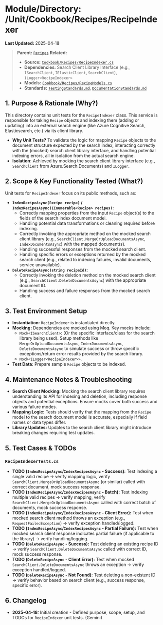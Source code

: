 # Module/Directory: /Unit/Cookbook/Recipes/RecipeIndexer

**Last Updated:** 2025-04-18

> **Parent:** [`Recipes`](../README.md)
> **Related:**
> * **Source:** [`Cookbook/Recipes/RecipeIndexer.cs`](../../../../../Zarichney.Server/Cookbook/Recipes/RecipeIndexer.cs)
> * **Dependencies:** Search Client Library Interface (e.g., `ISearchClient`, `IElasticClient`, `SearchClient`), `ILogger<RecipeIndexer>`
> * **Models:** [`Cookbook/Recipes/RecipeModels.cs`](../../../../../Zarichney.Server/Cookbook/Recipes/RecipeModels.cs)
> * **Standards:** [`TestingStandards.md`](../../../../../Docs/Standards/TestingStandards.md), [`DocumentationStandards.md`](../../../../../Docs/Development/DocumentationStandards.md)

## 1. Purpose & Rationale (Why?)

This directory contains unit tests for the `RecipeIndexer` class. This service is responsible for taking `Recipe` objects and indexing them (adding or updating) into an external search engine (like Azure Cognitive Search, Elasticsearch, etc.) via its client library.

* **Why Unit Tests?** To validate the logic for mapping `Recipe` objects to the document structure expected by the search index, interacting correctly with the (mocked) search client library interface, and handling potential indexing errors, all in isolation from the actual search engine.
* **Isolation:** Achieved by mocking the search client library interface (e.g., `SearchClient` from Azure.Search.Documents) and `ILogger`.

## 2. Scope & Key Functionality Tested (What?)

Unit tests for `RecipeIndexer` focus on its public methods, such as:

* **`IndexRecipeAsync(Recipe recipe)` / `IndexRecipesAsync(IEnumerable<Recipe> recipes)`:**
    * Correctly mapping properties from the input `Recipe` object(s) to the fields of the search index document model.
    * Handling potential data transformations or cleaning required before indexing.
    * Correctly invoking the appropriate method on the mocked search client library (e.g., `SearchClient.MergeOrUploadDocumentsAsync`, `IndexDocumentsAsync`) with the mapped document(s).
    * Handling successful responses from the mocked search client.
    * Handling specific errors or exceptions returned by the mocked search client (e.g., related to indexing failures, invalid documents, service unavailable).
* **`DeleteRecipeAsync(string recipeId)`:**
    * Correctly invoking the deletion method on the mocked search client (e.g., `SearchClient.DeleteDocumentsAsync`) with the appropriate document ID.
    * Handling success and failure responses from the mocked search client.

## 3. Test Environment Setup

* **Instantiation:** `RecipeIndexer` is instantiated directly.
* **Mocking:** Dependencies are mocked using Moq. Key mocks include:
    * `Mock<ISearchClient>`: (Or the specific interface/class for the search library being used). Setup methods like `MergeOrUploadDocumentsAsync`, `IndexDocumentsAsync`, `DeleteDocumentsAsync` to simulate success or throw specific exceptions/return error results provided by the search library.
    * `Mock<ILogger<RecipeIndexer>>`.
* **Test Data:** Prepare sample `Recipe` objects to be indexed.

## 4. Maintenance Notes & Troubleshooting

* **Search Client Mocking:** Mocking the search client library requires understanding its API for indexing and deletion, including response objects and potential exceptions. Ensure mocks cover both success and various failure modes.
* **Mapping Logic:** Tests should verify that the mapping from the `Recipe` model to the search document model is accurate, especially if field names or data types differ.
* **Library Updates:** Updates to the search client library might introduce breaking changes requiring test updates.

## 5. Test Cases & TODOs

### `RecipeIndexerTests.cs`
* **TODO (`IndexRecipeAsync`/`IndexRecipesAsync` - Success):** Test indexing a single valid recipe -> verify mapping logic, verify `SearchClient.MergeOrUploadDocumentsAsync` (or similar) called with correct document, mock success response.
* **TODO (`IndexRecipeAsync`/`IndexRecipesAsync` - Batch):** Test indexing multiple valid recipes -> verify mapping, verify `SearchClient.MergeOrUploadDocumentsAsync` called with correct batch of documents, mock success response.
* **TODO (`IndexRecipeAsync`/`IndexRecipesAsync` - Client Error):** Test when mocked search client method throws an exception (e.g., `RequestFailedException`) -> verify exception handled/logged.
* **TODO (`IndexRecipeAsync`/`IndexRecipesAsync` - Partial Failure):** Test when mocked search client response indicates partial failure (if applicable to the library) -> verify handling/logging.
* **TODO (`DeleteRecipeAsync` - Success):** Test deleting an existing recipe ID -> verify `SearchClient.DeleteDocumentsAsync` called with correct ID, mock success response.
* **TODO (`DeleteRecipeAsync` - Client Error):** Test when mocked `SearchClient.DeleteDocumentsAsync` throws an exception -> verify exception handled/logged.
* **TODO (`DeleteRecipeAsync` - Not Found):** Test deleting a non-existent ID -> verify behavior based on search client (e.g., success response, specific error).

## 6. Changelog

* **2025-04-18:** Initial creation - Defined purpose, scope, setup, and TODOs for `RecipeIndexer` unit tests. (Gemini)

